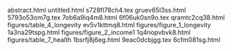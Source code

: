 abstract.html
untitled.html
s728fl78ch4.tex
gruev65l3ss.html
5793o53om7g.tex
7ob6a9iq4m8.html
6f06uk0sn9o.tex
qramtc2cq38.html
figures/table_4_longevity
ev5v1kttmq8.html
figures/figure_1_longevity
1a3na29tspg.html
figures/figure_2_income1
1q4nopvbvk8.html
figures/table_7_health
1bsrfj8j6eg.html
9eac0dcbjgg.tex
6cfm081sg.html